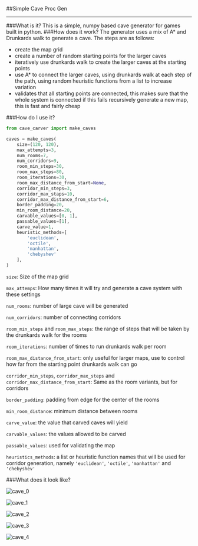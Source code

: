 ##Simple Cave Proc Gen
___
###What is it?
This is a simple, numpy based cave generator for games built in python. 
###How does it work?
The generator uses a mix of A* and Drunkards walk to generate a cave. 
The steps are as follows:
- create the map grid
- create a number of random starting points for the larger caves
- iteratively use drunkards walk to create the larger caves at the starting points
- use A* to connect the larger caves, using drunkards walk at each step of the path, 
using random heuristic functions from a list to increase variation
- validates that all starting points are connected, this makes sure that the whole system is connected
if this fails recursively generate a new map, this is fast and fairly cheap

###How do I use it?

```python
from cave_carver import make_caves

caves = make_caves(
    size=(120, 120),
    max_attempts=3,
    num_rooms=7,
    num_corridors=9,
    room_min_steps=30,
    room_max_steps=80,
    room_iterations=30,
    room_max_distance_from_start=None,
    corridor_min_steps=3,
    corridor_max_staps=10,
    corridor_max_distance_from_start=6,
    border_padding=20,
    min_room_distance=20,
    carvable_values=[0, 1],
    passable_values=[1],
    carve_value=1,
    heuristic_methods=[
        'euclidean', 
        'octile', 
        'manhattan', 
        'chebyshev'
    ],
)
```

`size`: Size of the map grid

`max_attemps`: How many times it will try and generate a cave system with these settings

`num_rooms`: number of large cave will be generated

`num_corridors`: number of connecting corridors

`room_min_steps` and `room_max_steps`: the range of steps that will be taken by the drunkards walk for the rooms

`room_iterations`: number of times to run drunkards walk per room

`room_max_distance_from_start`: only useful for larger maps, use to control how far from the starting point 
drunkards walk can go

`corridor_min_steps`, `corridor_max_steps` and `corridor_max_distance_from_start`: Same as the room variants, but for corridors

`border_padding`: padding from edge for the center of the rooms

`min_room_distance`: minimum distance between rooms

`carve_value`: the value that carved caves will yield

`carvable_values`: the values allowed to be carved

`passable_values`: used for validating the map

`heuristics_methods`: a list or heuristic function names that will be used for corridor generation, namely
`'euclidean'`, `'octile'`, `'manhattan'` and `'chebyshev'`



###What does it look like?

![cave_0](examples/cave_0.png)

![cave_1](examples/cave_1.png)

![cave_2](examples/cave_2.png)

![cave_3](examples/cave_3.png)

![cave_4](examples/cave_4.png)